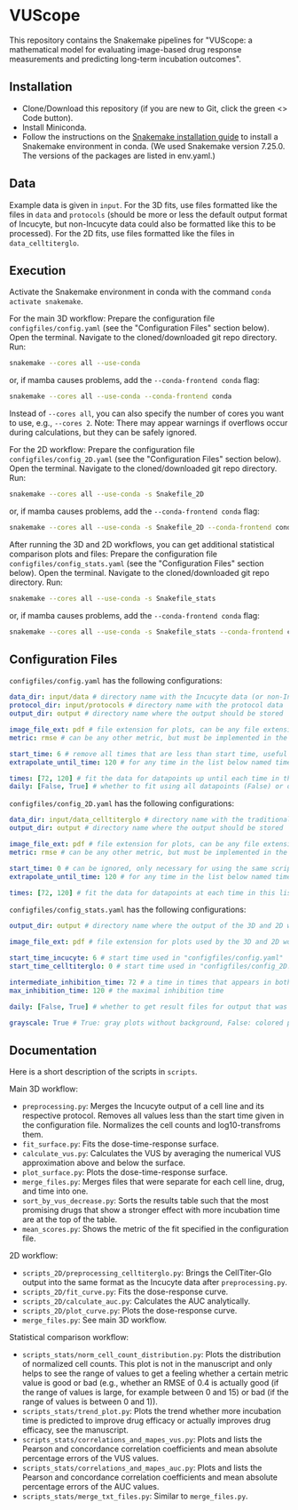 # VUScope
This repository contains the Snakemake pipelines for "VUScope: a mathematical model for evaluating image-based drug response measurements and predicting long-term incubation outcomes".

## Installation
- Clone/Download this repository (if you are new to Git, click the green <> Code button).
- Install Miniconda.
- Follow the instructions on the [Snakemake installation guide](https://snakemake.readthedocs.io/en/stable/getting_started/installation.html) to install a Snakemake environment in conda. (We used Snakemake version 7.25.0. The versions of the packages are listed in env.yaml.)

## Data
Example data is given in `input`. For the 3D fits, use files formatted like the files in `data` and `protocols` (should be more or less the default output format of Incucyte, but non-Incucyte data could also be formatted like this to be processed). For the 2D fits, use files formatted like the files in `data_celltiterglo`.

## Execution
Activate the Snakemake environment in conda with the command `conda activate snakemake`.

For the main 3D workflow: Prepare the configuration file `configfiles/config.yaml` (see the "Configuration Files" section below). Open the terminal. Navigate to the cloned/downloaded git repo directory. Run:
```bash
snakemake --cores all --use-conda
```
or, if mamba causes problems, add the `--conda-frontend conda` flag:
```bash
snakemake --cores all --use-conda --conda-frontend conda
```
Instead of `--cores all`, you can also specify the number of cores you want to use, e.g., `--cores 2`. Note: There may appear warnings if overflows occur during calculations, but they can be safely ignored.

For the 2D workflow: Prepare the configuration file `configfiles/config_2D.yaml` (see the "Configuration Files" section below). Open the terminal. Navigate to the cloned/downloaded git repo directory. Run:
```bash
snakemake --cores all --use-conda -s Snakefile_2D
```
or, if mamba causes problems, add the `--conda-frontend conda` flag:
```bash
snakemake --cores all --use-conda -s Snakefile_2D --conda-frontend conda
```

After running the 3D and 2D workflows, you can get additional statistical comparison plots and files: Prepare the configuration file `configfiles/config_stats.yaml` (see the "Configuration Files" section below). Open the terminal. Navigate to the cloned/downloaded git repo directory. Run:
```bash
snakemake --cores all --use-conda -s Snakefile_stats
```
or, if mamba causes problems, add the `--conda-frontend conda` flag:
```bash
snakemake --cores all --use-conda -s Snakefile_stats --conda-frontend conda
```

## Configuration Files
`configfiles/config.yaml` has the following configurations:
```yaml
data_dir: input/data # directory name with the Incucyte data (or non-Incucyte data brought into this format)
protocol_dir: input/protocols # directory name with the protocol data
output_dir: output # directory name where the output should be stored

image_file_ext: pdf # file extension for plots, can be any file extension supported by plotly
metric: rmse # can be any other metric, but must be implemented in the function "scoring_function(z, z_pred, metric)" in "scripts/utils.py"

start_time: 6 # remove all times that are less than start time, useful if cells have not scattered across the well immediately
extrapolate_until_time: 120 # for any time in the list below named times, predict the results until this value here

times: [72, 120] # fit the data for datapoints up until each time in this list; any time greater than the maximal inhibition time is treated as the maximal inhibition time
daily: [False, True] # whether to fit using all datapoints (False) or only datapoints in 24h-intervals
```

`configfiles/config_2D.yaml` has the following configurations:
```yaml
data_dir: input/data_celltiterglo # directory name with the traditional high-throughput screening data
output_dir: output # directory name where the output should be stored

image_file_ext: pdf # file extension for plots, can be any file extension supported by plotly
metric: rmse # can be any other metric, but must be implemented in the function "scoring_function(z, z_pred, metric)" in "scripts/utils.py"

start_time: 0 # can be ignored, only necessary for using the same scripts of the main 3D workflow
extrapolate_until_time: 120 # for any time in the list below named times, predict the results until this value here

times: [72, 120] # fit the data for datapoints at each time in this list; any time greater than the maximal inhibition time is treated as the maximal inhibition time
```

`configfiles/config_stats.yaml` has the following configurations:
```yaml
output_dir: output # directory name where the output of the 3D and 2D workflows are stored

image_file_ext: pdf # file extension for plots used by the 3D and 2D workflows

start_time_incucyte: 6 # start time used in "configfiles/config.yaml"
start_time_celltiterglo: 0 # start time used in "configfiles/config_2D.yaml"

intermediate_inhibition_time: 72 # a time in times that appears in both "configfiles/config.yaml" and "configfiles/config_2D.yaml" that is less than the maximal inhibition time
max_inhibition_time: 120 # the maximal inhibition time

daily: [False, True] # whether to get result files for output that was fit using all datapoints (False) or only datapoints in 24h-intervals

grayscale: True # True: gray plots without background, False: colored plots with background
```

## Documentation
Here is a short description of the scripts in `scripts`.

Main 3D workflow:
- `preprocessing.py`: Merges the Incucyte output of a cell line and its respective protocol. Removes all values less than the start time given in the configuration file. Normalizes the cell counts and log10-transfroms them.
- `fit_surface.py`: Fits the dose-time-response surface.
- `calculate_vus.py`: Calculates the VUS by averaging the numerical VUS approximation above and below the surface.
- `plot_surface.py`: Plots the dose-time-response surface.
- `merge_files.py`: Merges files that were separate for each cell line, drug, and time into one.
- `sort_by_vus_decrease.py`: Sorts the results table such that the most promising drugs that show a stronger effect with more incubation time are at the top of the table.
- `mean_scores.py`: Shows the metric of the fit specified in the configuration file.

2D workflow:
- `scripts_2D/preprocessing_celltiterglo.py`: Brings the CellTiter-Glo output into the same format as the Incucyte data after `preprocessing.py`.
- `scripts_2D/fit_curve.py`: Fits the dose-response curve.
- `scripts_2D/calculate_auc.py`: Calculates the AUC analytically.
- `scripts_2D/plot_curve.py`: Plots the dose-response curve.
- `merge_files.py`: See main 3D workflow.

Statistical comparison workflow:
- `scripts_stats/norm_cell_count_distribution.py`: Plots the distribution of normalized cell counts. This plot is not in the manuscript and only helps to see the range of values to get a feeling whether a certain metric value is good or bad (e.g., whether an RMSE of 0.4 is actually good (if the range of values is large, for example between 0 and 15) or bad (if the range of values is between 0 and 1)).
- `scripts_stats/trend_plot.py`: Plots the trend whether more incubation time is predicted to improve drug efficacy or actually improves drug efficacy, see the manuscript.
- `scripts_stats/correlations_and_mapes_vus.py`: Plots and lists the Pearson and concordance correlation coefficients and mean absolute percentage errors of the VUS values.
- `scripts_stats/correlations_and_mapes_auc.py`: Plots and lists the Pearson and concordance correlation coefficients and mean absolute percentage errors of the AUC values.
- `scripts_stats/merge_txt_files.py`: Similar to `merge_files.py`.
